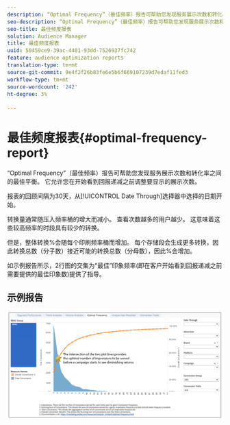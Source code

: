 ```yaml
---
description: “Optimal Frequency”（最佳频率）报告可帮助您发现服务展示次数和转化率之间的最佳平衡。 它允许您在开始看到回报递减之前调整要显示的展示次数。
seo-description: “Optimal Frequency”（最佳频率）报告可帮助您发现服务展示次数和转化率之间的最佳平衡。 它允许您在开始看到回报递减之前调整要显示的展示次数。
seo-title: 最佳频度报表
solution: Audience Manager
title: 最佳频度报表
uuid: 50459ce9-39ac-4401-93dd-7526937fc742
feature: audience optimization reports
translation-type: tm+mt
source-git-commit: 9e4f2f26b83fe6e5b6f669107239d7edaf11fed3
workflow-type: tm+mt
source-wordcount: '242'
ht-degree: 3%

---
```



# 最佳频度报表{#optimal-frequency-report}

“Optimal Frequency”（最佳频率）报告可帮助您发现服务展示次数和转化率之间的最佳平衡。 它允许您在开始看到回报递减之前调整要显示的展示次数。

报表的回顾间隔为30天，从[!UICONTROL Date Through]选择器中选择的日期开始。

转换量通常随压入频率桶的增大而减小。 查看次数越多的用户越少。 这意味着这些较高频率的时段具有较少的转换。

但是，整体转换%会随每个印刷频率桶而增加。 每个存储段会生成更多转换，因此转换总数（分子数）接近可能的转换总数（分母数），因此%会增加。

如示例报告所示，2行图的交集为“最佳”印象频率(即在客户开始看到回报递减之前需要提供的最佳印象数)提供了指导。

## 示例报告

![最优频率](assets/optimal-frequency2.png)